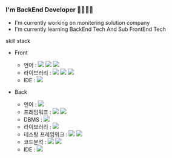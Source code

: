 ### I'm BackEnd Developer 👋👋👋👋

- I'm currently working on monitering solution company
- I'm currently learning BackEnd Tech And Sub FrontEnd Tech

skill stack
 - Front
   - 언어 : <img src="https://img.shields.io/badge/html-20c997?style=flat-square&logo=Js&logoColor=white"/> <img src="https://img.shields.io/badge/css-20c997?style=flat-square&logo=Js&logoColor=white"/> <img src="https://img.shields.io/badge/javascript-20c997?style=flat-square&logo=Js&logoColor=white"/> 
   - 라이브러리 : <img src="https://img.shields.io/badge/react-20c997?style=flat-square&logo=Js&logoColor=white"/> <img src="https://img.shields.io/badge/redux-20c997?style=flat-square&logo=Js&logoColor=white"/> <img src="https://img.shields.io/badge/vue-20c997?style=flat-square&logo=Js&logoColor=white"/> 
   - IDE : <img src="https://img.shields.io/badge/visual_studio_code-20c997?style=flat-square&logo=Js&logoColor=white"/> 


 - Back
   - 언어 : <img src="https://img.shields.io/badge/java-20c997?style=flat-square&logo=Js&logoColor=white"/> 
   - 프레임워크 : <img src="https://img.shields.io/badge/spring_mvc-20c997?style=flat-square&logo=Js&logoColor=white"/> <img src="https://img.shields.io/badge/spring_data_jpa-20c997?style=flat-square&logo=Js&logoColor=white"/> 
   - DBMS : <img src="https://img.shields.io/badge/mysql-20c997?style=flat-square&logo=Js&logoColor=white"/> 
   - 라이브러리 : <img src="https://img.shields.io/badge/queryDsl-20c997?style=flat-square&logo=Js&logoColor=white"/>
   - 테스팅 프레임워크 : <img src="https://img.shields.io/badge/junit-20c997?style=flat-square&logo=Js&logoColor=white"/> <img src="https://img.shields.io/badge/mockito-20c997?style=flat-square&logo=Js&logoColor=white"/>
   - 코드분석 : <img src="https://img.shields.io/badge/sonar_qube-20c997?style=flat-square&logo=Js&logoColor=white"/> <img src="https://img.shields.io/badge/jacoco-20c997?style=flat-square&logo=Js&logoColor=white"/>
   - IDE : <img src="https://img.shields.io/badge/intelli_j-20c997?style=flat-square&logo=Js&logoColor=white"/>

<!--
**eedys1234/eedys1234** is a ✨ _special_ ✨ repository because its `README.md` (this file) appears on your GitHub profile.


github-readme-stats.vercel.app/api?username=eedys1234&show_icons=true
github-readme-stats.vercel.app/api/top-langs/?username=eedys1234&langs_count=8

Here are some ideas to get you started:

- 🔭 I’m currently working on ...
- 🌱 I’m currently learning ...
- 👯 I’m looking to collaborate on ...
- 🤔 I’m looking for help with ...
- 💬 Ask me about ...
- 📫 How to reach me: ...
- 😄 Pronouns: ...
- ⚡ Fun fact: ...
-->
